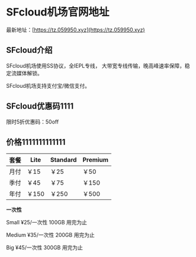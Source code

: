 # SFcloud机场官网地址

最新地址：[https://tz.059950.xyz](https://tz.059950.xyz)

## SFcloud介绍

SFcloud机场使用SS协议，全IEPL专线， 大带宽专线传输，晚高峰速率保障，稳定流媒体解锁。

SFcloud机场支持支付宝/微信支付。

## SFcloud优惠码1111

限时5折优惠码：50off

## 价格1111111111111

|套餐|Lite|Standard|Premium|
|----|----|----|----|
|月付|￥15|￥25|￥50|
|季付|￥45|￥75|￥150|
|年付|￥150|￥250|￥500|

**一次性**

Small ¥25/一次性 100GB 用完为止

Medium ¥35/一次性 200GB 用完为止

Big ¥45/一次性 300GB 用完为止
